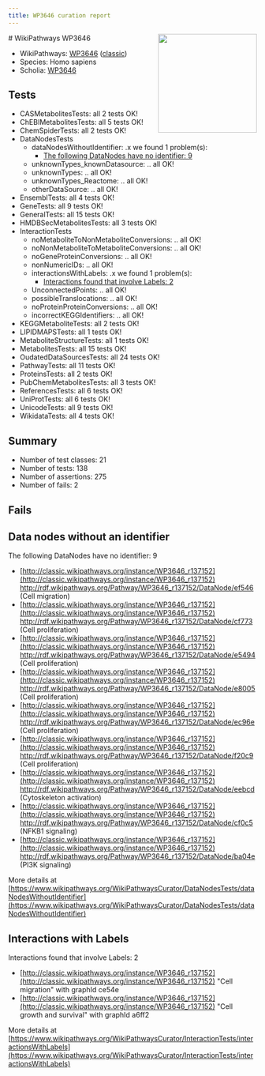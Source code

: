 ```yaml
---
title: WP3646 curation report
---
```


<img style="float: right; width: 200px" src="https://upload.wikimedia.org/wikipedia/commons/thumb/8/83/Wplogo_with_text_500.png/640px-Wplogo_with_text_500.png" />
# WikiPathways WP3646

* WikiPathways: [WP3646](https://wikipathways.org/pathways/WP3646) ([classic](https://classic.wikipathways.org/instance/WP3646))
* Species: Homo sapiens
* Scholia: [WP3646](https://scholia.toolforge.org/wikipathways/WP3646)
## Tests
* CASMetabolitesTests: all 2 tests OK!
* ChEBIMetabolitesTests: all 5 tests OK!
* ChemSpiderTests: all 2 tests OK!
* DataNodesTests
    * dataNodesWithoutIdentifier: .x we found 1 problem(s):
        * [The following DataNodes have no identifier: 9](#d2d32fa8)
    * unknownTypes_knownDatasource: .. all OK!
    * unknownTypes: .. all OK!
    * unknownTypes_Reactome: .. all OK!
    * otherDataSource: .. all OK!
* EnsemblTests: all 4 tests OK!
* GeneTests: all 9 tests OK!
* GeneralTests: all 15 tests OK!
* HMDBSecMetabolitesTests: all 3 tests OK!
* InteractionTests
    * noMetaboliteToNonMetaboliteConversions: .. all OK!
    * noNonMetaboliteToMetaboliteConversions: .. all OK!
    * noGeneProteinConversions: .. all OK!
    * nonNumericIDs: .. all OK!
    * interactionsWithLabels: .x we found 1 problem(s):
        * [Interactions found that involve Labels: 2](#630d2679)
    * UnconnectedPoints: .. all OK!
    * possibleTranslocations: .. all OK!
    * noProteinProteinConversions: .. all OK!
    * incorrectKEGGIdentifiers: .. all OK!
* KEGGMetaboliteTests: all 2 tests OK!
* LIPIDMAPSTests: all 1 tests OK!
* MetaboliteStructureTests: all 1 tests OK!
* MetabolitesTests: all 15 tests OK!
* OudatedDataSourcesTests: all 24 tests OK!
* PathwayTests: all 11 tests OK!
* ProteinsTests: all 2 tests OK!
* PubChemMetabolitesTests: all 3 tests OK!
* ReferencesTests: all 6 tests OK!
* UniProtTests: all 6 tests OK!
* UnicodeTests: all 9 tests OK!
* WikidataTests: all 4 tests OK!


## Summary

* Number of test classes: 21
* Number of tests: 138
* Number of assertions: 275
* Number of fails: 2

## Fails

<a name="d2d32fa8" />

## Data nodes without an identifier

The following DataNodes have no identifier: 9

* [http://classic.wikipathways.org/instance/WP3646_r137152](http://classic.wikipathways.org/instance/WP3646_r137152) http://rdf.wikipathways.org/Pathway/WP3646_r137152/DataNode/ef546 (Cell migration)
* [http://classic.wikipathways.org/instance/WP3646_r137152](http://classic.wikipathways.org/instance/WP3646_r137152) http://rdf.wikipathways.org/Pathway/WP3646_r137152/DataNode/cf773 (Cell proliferation)
* [http://classic.wikipathways.org/instance/WP3646_r137152](http://classic.wikipathways.org/instance/WP3646_r137152) http://rdf.wikipathways.org/Pathway/WP3646_r137152/DataNode/e5494 (Cell proliferation)
* [http://classic.wikipathways.org/instance/WP3646_r137152](http://classic.wikipathways.org/instance/WP3646_r137152) http://rdf.wikipathways.org/Pathway/WP3646_r137152/DataNode/e8005 (Cell proliferation)
* [http://classic.wikipathways.org/instance/WP3646_r137152](http://classic.wikipathways.org/instance/WP3646_r137152) http://rdf.wikipathways.org/Pathway/WP3646_r137152/DataNode/ec96e (Cell proliferation)
* [http://classic.wikipathways.org/instance/WP3646_r137152](http://classic.wikipathways.org/instance/WP3646_r137152) http://rdf.wikipathways.org/Pathway/WP3646_r137152/DataNode/f20c9 (Cell proliferation)
* [http://classic.wikipathways.org/instance/WP3646_r137152](http://classic.wikipathways.org/instance/WP3646_r137152) http://rdf.wikipathways.org/Pathway/WP3646_r137152/DataNode/eebcd (Cytoskeleton 
activation)
* [http://classic.wikipathways.org/instance/WP3646_r137152](http://classic.wikipathways.org/instance/WP3646_r137152) http://rdf.wikipathways.org/Pathway/WP3646_r137152/DataNode/cf0c5 (NFKB1 signaling)
* [http://classic.wikipathways.org/instance/WP3646_r137152](http://classic.wikipathways.org/instance/WP3646_r137152) http://rdf.wikipathways.org/Pathway/WP3646_r137152/DataNode/ba04e (PI3K signaling)


More details at [https://www.wikipathways.org/WikiPathwaysCurator/DataNodesTests/dataNodesWithoutIdentifier](https://www.wikipathways.org/WikiPathwaysCurator/DataNodesTests/dataNodesWithoutIdentifier)

<a name="630d2679" />

## Interactions with Labels

Interactions found that involve Labels: 2

* [http://classic.wikipathways.org/instance/WP3646_r137152](http://classic.wikipathways.org/instance/WP3646_r137152) "Cell migration" with graphId ce54e
* [http://classic.wikipathways.org/instance/WP3646_r137152](http://classic.wikipathways.org/instance/WP3646_r137152) "Cell growth and survival" with graphId a6ff2


More details at [https://www.wikipathways.org/WikiPathwaysCurator/InteractionTests/interactionsWithLabels](https://www.wikipathways.org/WikiPathwaysCurator/InteractionTests/interactionsWithLabels)


